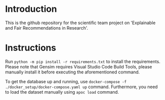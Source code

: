 # Introduction

This is the github repository for the scientific team project on 'Explainable and Fair Recommendations in Research'. 

# Instructions
Run `python -m pip install -r requirements.txt` to install the requirements. Please note that Gensim requires Visual Studio Code Build Tools, please manually install it before executing the aforementioned command. 

To get the database up and running, use `docker-compose -f ./docker_setup/docker-compose.yaml up` command. Furthermore, you need to load the dataset manually using `apoc load` command.